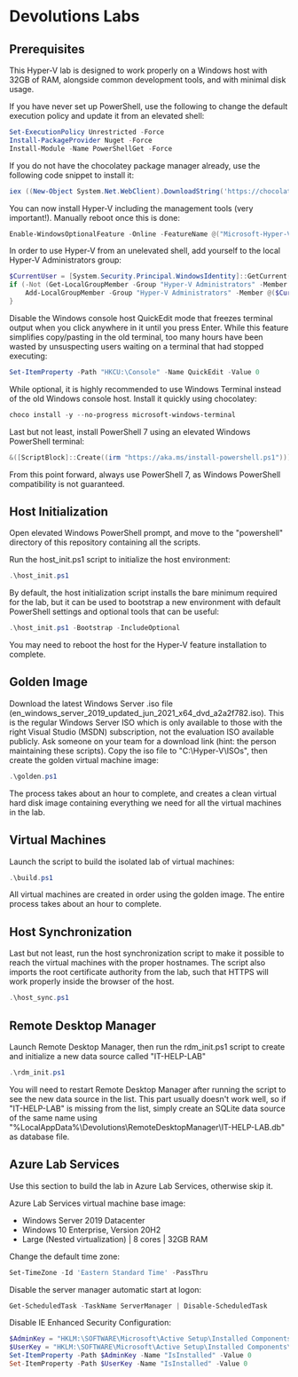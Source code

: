 
# Devolutions Labs

## Prerequisites

This Hyper-V lab is designed to work properly on a Windows host with 32GB of RAM, alongside common development tools, and with minimal disk usage.

If you have never set up PowerShell, use the following to change the default execution policy and update it from an elevated shell:

```powershell
Set-ExecutionPolicy Unrestricted -Force
Install-PackageProvider Nuget -Force
Install-Module -Name PowerShellGet -Force
```

If you do not have the chocolatey package manager already, use the following code snippet to install it:

```powershell
iex ((New-Object System.Net.WebClient).DownloadString('https://chocolatey.org/install.ps1'))
```

You can now install Hyper-V including the management tools (very important!). Manually reboot once this is done:

```powershell
Enable-WindowsOptionalFeature -Online -FeatureName @("Microsoft-Hyper-V") -All -NoRestart
```

In order to use Hyper-V from an unelevated shell, add yourself to the local Hyper-V Administrators group:

```powershell
$CurrentUser = [System.Security.Principal.WindowsIdentity]::GetCurrent().Name
if (-Not (Get-LocalGroupMember -Group "Hyper-V Administrators" -Member $CurrentUser -ErrorAction SilentlyContinue)) {
	Add-LocalGroupMember -Group "Hyper-V Administrators" -Member @($CurrentUser)
}
```

Disable the Windows console host QuickEdit mode that freezes terminal output when you click anywhere in it until you press Enter. While this feature simplifies copy/pasting in the old terminal, too many hours have been wasted by unsuspecting users waiting on a terminal that had stopped executing:

```powershell
Set-ItemProperty -Path "HKCU:\Console" -Name QuickEdit -Value 0
```

While optional, it is highly recommended to use Windows Terminal instead of the old Windows console host. Install it quickly using chocolatey:

```powershell
choco install -y --no-progress microsoft-windows-terminal
```

Last but not least, install PowerShell 7 using an elevated Windows PowerShell terminal:

```powershell
&([ScriptBlock]::Create((irm "https://aka.ms/install-powershell.ps1"))) -UseMSI -Quiet
```

From this point forward, always use PowerShell 7, as Windows PowerShell compatibility is not guaranteed.

## Host Initialization

Open elevated Windows PowerShell prompt, and move to the "powershell" directory of this repository containing all the scripts.

Run the host_init.ps1 script to initialize the host environment:

```powershell
.\host_init.ps1
```

By default, the host initialization script installs the bare minimum required for the lab, but it can be used to bootstrap a new environment with default PowerShell settings and optional tools that can be useful:

```powershell
.\host_init.ps1 -Bootstrap -IncludeOptional
```

You may need to reboot the host for the Hyper-V feature installation to complete.

## Golden Image

Download the latest Windows Server .iso file (en_windows_server_2019_updated_jun_2021_x64_dvd_a2a2f782.iso). This is the regular Windows Server ISO which is only available to those with the right Visual Studio (MSDN) subscription, not the evaluation ISO available publicly. Ask someone on your team for a download link (hint: the person maintaining these scripts). Copy the iso file to "C:\Hyper-V\ISOs", then create the golden virtual machine image:

```powershell
.\golden.ps1
```

The process takes about an hour to complete, and creates a clean virtual hard disk image containing everything we need for all the virtual machines in the lab.

## Virtual Machines

Launch the script to build the isolated lab of virtual machines:

```powershell
.\build.ps1
```

All virtual machines are created in order using the golden image. The entire process takes about an hour to complete.

## Host Synchronization

Last but not least, run the host synchronization script to make it possible to reach the virtual machines with the proper hostnames. The script also imports the root certificate authority from the lab, such that HTTPS will work properly inside the browser of the host.

```powershell
.\host_sync.ps1
```

## Remote Desktop Manager

Launch Remote Desktop Manager, then run the rdm_init.ps1 script to create and initialize a new data source called "IT-HELP-LAB"

```powershell
.\rdm_init.ps1
```

You will need to restart Remote Desktop Manager after running the script to see the new data source in the list. This part usually doesn't work well, so if "IT-HELP-LAB" is missing from the list, simply create an SQLite data source of the same name using "%LocalAppData%\Devolutions\RemoteDesktopManager\IT-HELP-LAB.db" as database file.

## Azure Lab Services

Use this section to build the lab in Azure Lab Services, otherwise skip it.

Azure Lab Services virtual machine base image:

 * Windows Server 2019 Datacenter
 * Windows 10 Enterprise, Version 20H2
 * Large (Nested virtualization) | 8 cores | 32GB RAM

Change the default time zone:

```powershell
Set-TimeZone -Id 'Eastern Standard Time' -PassThru
```

Disable the server manager automatic start at logon:

```powershell
Get-ScheduledTask -TaskName ServerManager | Disable-ScheduledTask
```

Disable IE Enhanced Security Configuration:

```powershell
$AdminKey = "HKLM:\SOFTWARE\Microsoft\Active Setup\Installed Components\{A509B1A7-37EF-4b3f-8CFC-4F3A74704073}"
$UserKey = "HKLM:\SOFTWARE\Microsoft\Active Setup\Installed Components\{A509B1A8-37EF-4b3f-8CFC-4F3A74704073}"
Set-ItemProperty -Path $AdminKey -Name "IsInstalled" -Value 0
Set-ItemProperty -Path $UserKey -Name "IsInstalled" -Value 0
```
